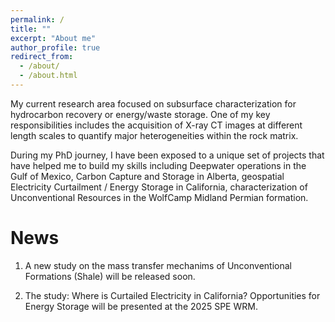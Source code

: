 ```yaml
---
permalink: /
title: ""
excerpt: "About me"
author_profile: true
redirect_from: 
  - /about/
  - /about.html
---
```


My current research area focused on subsurface characterization for hydrocarbon recovery or energy/waste storage. One of my key responsibilities includes the acquisition of X-ray CT images at different length scales to quantify major heterogeneities within the rock matrix. 

During my PhD journey, I have been exposed to a unique set of projects that have helped me to build my skills including Deepwater operations in the Gulf of Mexico, Carbon Capture and Storage in Alberta, geospatial Electricity Curtailment / Energy Storage in California, characterization of Unconventional Resources in the WolfCamp Midland Permian formation. 

News
======
1. A new study on the mass transfer mechanims of Unconventional Formations (Shale) will be released soon.
   
2. The study: Where is Curtailed Electricity in California? Opportunities for Energy Storage  will be presented at the 2025 SPE WRM.

